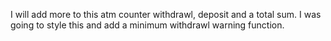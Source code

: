 I will add more to this atm counter withdrawl, deposit and a total sum.
I was going to style this and add a minimum withdrawl warning function.
